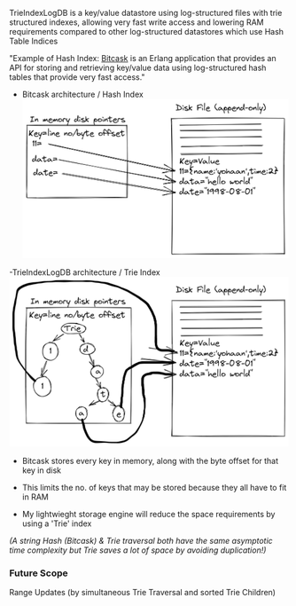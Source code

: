 TrieIndexLogDB is a key/value datastore using log-structured files with trie structured indexes, allowing very fast write access and lowering RAM requirements compared to other log-structured datastores which use Hash Table Indices

"Example of Hash Index: [Bitcask](https://docs.riak.com/riak/kv/2.2.3/setup/planning/backend/bitcask/index.html#:~:text=Bitcask%20is%20an%20Erlang%20application,that%20provide%20very%20fast%20access.) is an Erlang application that provides an API for storing and retrieving key/value data using log-structured hash tables that provide very fast access."

- Bitcask architecture / Hash Index
![Hash Index Log Structured DB](/images/hash_index_log_structured_db.png "Hash Index Log Structured DB")

-TrieIndexLogDB architecture / Trie Index
![Trie Index Log Structured DB](/images/trie_index_log_structured_db.png "Trie Index Log Structured DB")

- Bitcask stores every key in memory, along with the byte offset for that key in disk

- This limits the no. of keys that may be stored because they all have to fit in RAM

- My lightwieght storage engine will reduce the space requirements by using a 'Trie' index


*(A string Hash (Bitcask) & Trie traversal both have the same asymptotic time complexity but Trie saves a lot of space by avoiding duplication!)*

### Future Scope
Range Updates (by simultaneous Trie Traversal and sorted Trie Children)
